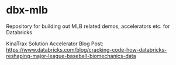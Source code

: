 # dbx-mlb
Repository for building out MLB related demos, accelerators etc. for Databricks

KinaTrax Solution Accelerator Blog Post: https://www.databricks.com/blog/cracking-code-how-databricks-reshaping-major-league-baseball-biomechanics-data
